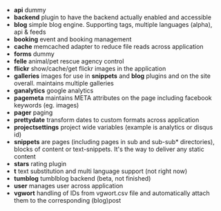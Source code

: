 * **api** dummy
* **backend** plugin to have the backend actually enabled and accessible
* **blog** simple blog engine. Supporting tags, multiple languages (alpha), api & feeds
* **booking** event and booking management
* **cache** memcached adapter to reduce file reads across application
* **forms** dummy
* **felle** animal/pet rescue agency control
* **flickr** show/cache/get flickr images in the application
* **galleries** images for use in **snippets** and **blog** plugins and on the site overall. maintains multiple galleries
* **ganalytics** google analytics
* **pagemeta** maintains META attributes on the page including facebook keywords (eg. images)
* **pager** paging
* **prettydate** transform dates to custom formats across application
* **projectsettings** project wide variables (example is analytics or disqus id)
* **snippets** are pages (including pages in sub and sub-sub* directories), blocks of content or text-snippets. It's the way to deliver any static content
* **stars** rating plugin
* **t** text substitution and multi language support (not right now)
* **tumblog** tumblblog backend (beta, not finished)
* **user** manages user across application
* **vgwort** handling of IDs from vgwort.csv file and automatically attach them to the corresponding (blog)post 
